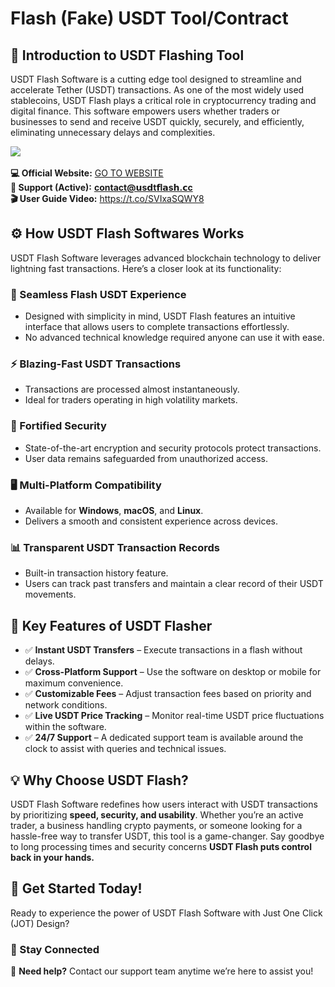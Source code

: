 # Flash (Fake) USDT Tool/Contract
 
## 📌 Introduction to USDT Flashing Tool
USDT Flash Software is a cutting edge tool designed to streamline and accelerate Tether (USDT) transactions. As one of the most widely used stablecoins, USDT Flash plays a critical role in cryptocurrency trading and digital finance. This software empowers users whether traders or businesses to send and receive USDT quickly, securely, and efficiently, eliminating unnecessary delays and complexities.

<a href="https://t.co/BFghyzfozZ"><img src="https://gcdnb.pbrd.co/images/CmaC1ZsmJQH9.png"></img></a>
</br></br>
**💻 Official Website:** <a href="https://t.co/BFghyzfozZ">GO TO WEBSITE</a> \
**📮 Support (Active):** ​**contact@𝘂s𝗱t𝗳l𝗮s𝗵.𝗰c** \
**🎬 User Guide Video:** https://t.co/SVIxaSQWY8


## ⚙️ How USDT Flash Softwares Works
USDT Flash Software leverages advanced blockchain technology to deliver lightning fast transactions. Here’s a closer look at its functionality:

### 🚀 Seamless Flash USDT Experience
- Designed with simplicity in mind, USDT Flash features an intuitive interface that allows users to complete transactions effortlessly.
- No advanced technical knowledge required anyone can use it with ease.

### ⚡ Blazing-Fast USDT Transactions
- Transactions are processed almost instantaneously.
- Ideal for traders operating in high volatility markets.

### 🔐 Fortified Security
- State-of-the-art encryption and security protocols protect transactions.
- User data remains safeguarded from unauthorized access.

### 🖥️ Multi-Platform Compatibility
- Available for **Windows**, **macOS**, and **Linux**.
- Delivers a smooth and consistent experience across devices.

### 📊 Transparent USDT Transaction Records
- Built-in transaction history feature.
- Users can track past transfers and maintain a clear record of their USDT movements.

## 🔑 Key Features of USDT Flasher
- ✅ **Instant USDT Transfers** – Execute transactions in a flash without delays.
- ✅ **Cross-Platform Support** – Use the software on desktop or mobile for maximum convenience.
- ✅ **Customizable Fees** – Adjust transaction fees based on priority and network conditions.
- ✅ **Live USDT Price Tracking** – Monitor real-time USDT price fluctuations within the software.
- ✅ **24/7 Support** – A dedicated support team is available around the clock to assist with queries and technical issues.

## 💡 Why Choose USDT Flash?
USDT Flash Software redefines how users interact with USDT transactions by prioritizing **speed, security, and usability**. Whether you’re an active trader, a business handling crypto payments, or someone looking for a hassle-free way to transfer USDT, this tool is a game-changer. Say goodbye to long processing times and security concerns **USDT Flash puts control back in your hands.**

## 🚀 Get Started Today!
Ready to experience the power of USDT Flash Software with Just One Click (JOT) Design?

### 🔗 Stay Connected
📩 **Need help?** Contact our support team anytime we’re here to assist you!
